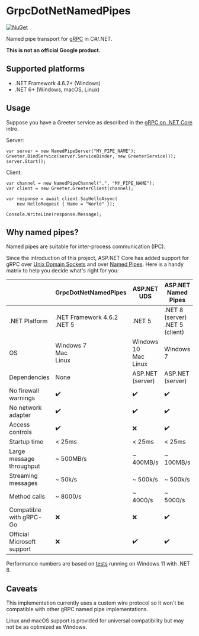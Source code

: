 # GrpcDotNetNamedPipes

[![NuGet](https://img.shields.io/nuget/v/GrpcDotNetNamedPipes)](https://www.nuget.org/packages/GrpcDotNetNamedPipes/)

Named pipe transport for [gRPC](https://grpc.io/) in C#/.NET.

**This is not an official Google product.**

## Supported platforms

- .NET Framework 4.6.2+ (Windows)
- .NET 6+ (Windows, macOS, Linux)

## Usage

Suppose you have a Greeter service as described in
the [gRPC on .NET Core](https://docs.microsoft.com/en-us/aspnet/core/grpc/) intro.

Server:

```
var server = new NamedPipeServer("MY_PIPE_NAME");
Greeter.BindService(server.ServiceBinder, new GreeterService());
server.Start();
```

Client:

```
var channel = new NamedPipeChannel(".", "MY_PIPE_NAME");
var client = new Greeter.GreeterClient(channel);

var response = await client.SayHelloAsync(
	new HelloRequest { Name = "World" });

Console.WriteLine(response.Message);
```

## Why named pipes?

Named pipes are suitable for inter-process communication (IPC).

Since the introduction of this project, ASP.NET Core has added support for gRPC
over [Unix Domain Sockets](https://learn.microsoft.com/en-us/aspnet/core/grpc/interprocess-uds?view=aspnetcore-8.0) and
over [Named Pipes](https://learn.microsoft.com/en-us/aspnet/core/grpc/interprocess-namedpipes?view=aspnetcore-8.0). Here
is a handy matrix to help you decide what's right for you:

|                            | GrpcDotNetNamedPipes           | ASP.NET UDS                | ASP.NET Named Pipes                | ASP.NET HTTP              |
|----------------------------|--------------------------------|----------------------------|------------------------------------|---------------------------|
| .NET Platform              | .NET Framework 4.6.2<br>.NET 5 | .NET 5                     | .NET 8 (server)<br>.NET 5 (client) | .NET 5                    |
| OS                         | Windows 7<br>Mac<br>Linux      | Windows 10<br>Mac<br>Linux | Windows 7                          | Windows 7<br>Mac<br>Linux |
| Dependencies               | None                           | ASP.NET (server)           | ASP.NET (server)                   | ASP.NET (server)          |
| No firewall warnings       | :heavy_check_mark:             | :heavy_check_mark:         | :heavy_check_mark:                 | :x:                       |
| No network adapter         | :heavy_check_mark:             | :heavy_check_mark:         | :heavy_check_mark:                 | :x:                       |
| Access controls            | :heavy_check_mark:             | :x:                        | :heavy_check_mark:                 | :x:                       |
| Startup time               | < 25ms                         | < 25ms                     | < 25ms                             | ~ 250ms                   |
| Large message throughput   | ~ 500MB/s                      | ~ 400MB/s                  | ~ 100MB/s                          | ~ 100MB/s                 |
| Streaming messages         | ~ 50k/s                        | ~ 500k/s                   | ~ 500k/s                           | ~ 100k/s                  |
| Method calls               | ~ 8000/s                       | ~ 4000/s                   | ~ 5000/s                           | ~ 2500/s                  |
| Compatible with gRPC-Go    | :x:                            | :x:                        | :heavy_check_mark:                 | :heavy_check_mark:        |
| Official Microsoft support | :x:                            | :heavy_check_mark:         | :heavy_check_mark:                 | :heavy_check_mark:        |

Performance numbers are based
on [tests](https://github.com/cyanfish/grpc-dotnet-namedpipes/blob/master/GrpcDotNetNamedPipes.PerfTests/GrpcPerformanceTests.cs)
running on Windows 11 with .NET 8.

## Caveats

This implementation currently uses a custom wire protocol so it won't be compatible with other gRPC named pipe
implementations.

Linux and macOS support is provided for universal compatibility but may not be as optimized as Windows.